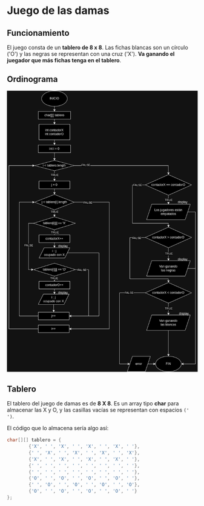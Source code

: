 # Juego de las damas
## Funcionamiento
El juego consta de un **tablero de 8 x 8**. 
Las fichas blancas son un círculo ('O') y las negras
se representan con una cruz ('X'). __Va ganando el juegador 
que más fichas tenga en el tablero__.
## Ordinograma
![Ordinograma de funcionamiento del programa](img/ordinograma.png)
## Tablero
El tablero del juego de damas es de __8 X 8__. Es un array tipo __char__ 
para almacenar las X y O, y las casillas vacías se representan con espacios `(' ')`.

El código que lo almacena sería algo así:

```java
char[][] tablero = {
        {'X', ' ', 'X', ' ', 'X', ' ', 'X', ' '},
        {' ', 'X', ' ', 'X', ' ', 'X', ' ', 'X'},
        {'X', ' ', 'X', ' ', 'X', ' ', 'X', ' '},
        {' ', ' ', ' ', ' ', ' ', ' ', ' ', ' '},
        {' ', ' ', ' ', ' ', ' ', ' ', ' ', ' '},
        {'O', ' ', 'O', ' ', 'O', ' ', 'O', ' '},
        {' ', 'O', ' ', 'O', ' ', 'O', ' ', 'O'},
        {'O', ' ', 'O', ' ', 'O', ' ', 'O', ' '}
};
```